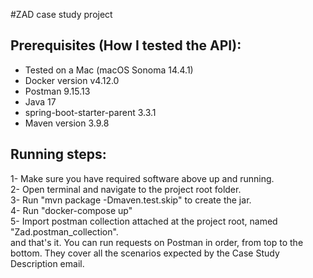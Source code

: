 #ZAD case study project

## Prerequisites (How I tested the API):
- Tested on a Mac (macOS Sonoma 14.4.1)
- Docker version v4.12.0
- Postman 9.15.13
- Java 17
- spring-boot-starter-parent 3.3.1
- Maven version 3.9.8

## Running steps:
1- Make sure you have required software above up and running.  
2- Open terminal and navigate to the project root folder.  
3- Run "mvn package -Dmaven.test.skip" to create the jar.  
4- Run "docker-compose up"  
5- Import postman collection attached at the project root, named "Zad.postman_collection".  
and that's it. You can run requests on Postman in order, from top to the bottom. They cover all the scenarios expected by the Case Study Description email.  

